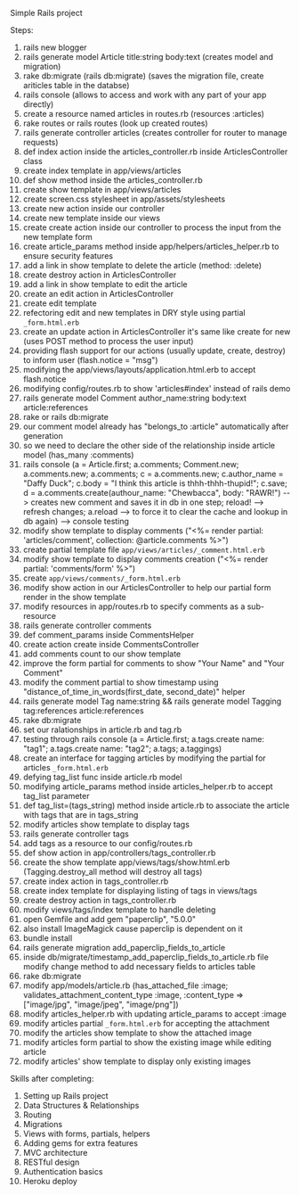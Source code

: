 Simple Rails project

Steps:
1) rails new blogger
2) rails generate model Article title:string body:text (creates model and migration)
3) rake db:migrate (rails db:migrate) (saves the migration file, create ariticles table in the databse)
4) rails console (allows to access and work with any part of your app directly)
5) create a resource named articles in routes.rb (resources :articles)
6) rake routes or rails routes (look up created routes)
7) rails generate controller articles (creates controller for router to manage requests)
8) def index action inside the articles_controller.rb inside ArticlesController class
9) create index template in app/views/articles
10) def show method inside the articles_controller.rb
11) create show template in app/views/articles
12) create screen.css stylesheet in app/assets/stylesheets
13) create new action inside our controller
14) create new template inside our views
15) create create action inside our controller to process the input from the new template form
16) create article_params method inside app/helpers/articles_helper.rb to ensure security features
17) add a link in show template to delete the article (method: :delete)
18) create destroy action in ArticlesController
19) add a link in show template to edit the article
20) create an edit action in ArticlesController
21) create edit template
22) refectoring edit and new templates in DRY style using partial `_form.html.erb`
23) create an update action in ArticlesController it's same like create for new (uses POST method to process the user input)
24) providing flash support for our actions (usually update, create, destroy) to inform user (flash.notice = "msg")
25) modifying the app/views/layouts/application.html.erb to accept flash.notice
26) modifying config/routes.rb to show 'articles#index' instead of rails demo
27) rails generate model Comment author_name:string body:text article:references
28) rake or rails db:migrate
29) our comment model already has "belongs_to :article" automatically after generation
30) so we need to declare the other side of the relationship inside article model (has_many :comments)
31) rails console (a = Article.first; a.comments; Comment.new; a.comments.new; a.comments; c = a.comments.new; c.author_name = "Daffy Duck"; c.body = "I think this article is thhh-thhh-thupid!"; c.save; d = a.comments.create(authour_name: "Chewbacca", body: "RAWR!") --> creates new comment and saves it in db in one step; reload! --> refresh changes; a.reload --> to force it to clear the cache and lookup in db again) --> console testing
32) modify show template to display comments ("<%= render partial: 'articles/comment', collection: @article.comments %>")
33) create partial template file `app/views/articles/_comment.html.erb`
34) modify show template to display comments creation ("<%= render partial: 'comments/form' %>")
35) create `app/views/comments/_form.html.erb`
36) modify show action in our ArticlesController to help our partial form render in the show template
37) modify resources in app/routes.rb to specify comments as a sub-resource
38) rails generate controller comments
39) def comment_params inside CommentsHelper
40) create action create inside CommentsController
41) add comments count to our show template
42) improve the form partial for comments to show "Your Name" and "Your Comment"
43) modify the comment partial to show timestamp using "distance_of_time_in_words(first_date, second_date)" helper
44) rails generate model Tag name:string && rails generate model Tagging tag:references article:references
45) rake db:migrate
46) set our ralationships in article.rb and tag.rb
47) testing through rails console (a = Article.first; a.tags.create name: "tag1"; a.tags.create name: "tag2"; a.tags; a.taggings)
48) create an interface for tagging articles by modifying the partial for articles `_form.html.erb`
49) defying tag_list func inside article.rb model
50) modifying article_params method inside articles_helper.rb to accept tag_list parameter
51) def tag_list=(tags_string) method inside article.rb to associate the article with tags that are in tags_string
52) modify articles show template to display tags
53) rails generate controller tags
54) add tags as a resource to our config/routes.rb
55) def show action in app/controllers/tags_controller.rb
56) create the show template app/views/tags/show.html.erb (Tagging.destroy_all method will destroy all tags)
57) create index action in tags_controller.rb
58) create index template for displaying listing of tags in views/tags
59) create destroy action in tags_controller.rb
60) modify views/tags/index template to handle deleting
61) open Gemfile and add gem "paperclip", "5.0.0"
62) also install ImageMagick cause paperclip is dependent on it
63) bundle install
64) rails generate migration add_paperclip_fields_to_article
65) inside db/migrate/timestamp_add_paperclip_fields_to_article.rb file modify change method to add necessary fields to articles table
66) rake db:migrate
67) modify app/models/article.rb (has_attached_file :image; validates_attachment_content_type :image, :content_type => ["image/jpg", "image/jpeg", "image/png"])
68) modify articles_helper.rb with updating article_params to accept :image
69) modify articles partial `_form.html.erb` for accepting the attachment
70) modify the articles show template to show the attached image
71) modify articles form partial to show the existing image while editing article
72) modify articles' show template to display only existing images

Skills after completing:
1. Setting up Rails project
2. Data Structures & Relationships
3. Routing
4. Migrations
5. Views with forms, partials, helpers
6. Adding gems for extra features
7. MVC architecture
8. RESTful design
9. Authentication basics
10. Heroku deploy
